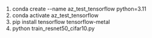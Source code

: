 


1. conda create --name az_test_tensorflow python=3.11
2. conda activate az_test_tensorflow
3. pip install tensorflow tensorflow-metal
4. python train_resnet50_cifar10.py